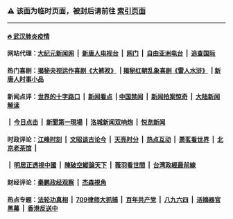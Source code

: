 ### ⚠️ 该面为临时页面，被封后请前往 [索引页面](../link4.md)

---

#### [🔥 武汉肺炎疫情](http://138.197.209.121:10000/videos/corona/)

#### 网站代理：[大纪元新闻网](http://138.197.209.121:10080/gb/) &nbsp;|&nbsp; [新唐人电视台](http://138.197.209.121:8808/gb/) &nbsp;|&nbsp; [网门](http://138.197.209.121:11000/) &nbsp;|&nbsp; [自由亚洲电台](http://138.197.209.121:9800/mandarin/) &nbsp;|&nbsp; [追查国际](http://138.197.209.121:10010/)

#### 热门喜剧：[揭秘央视运作喜剧《大裤衩》](http://138.197.209.121:10000/videos/res/big-shorts/) &nbsp;|&nbsp;[揭秘红朝乱象喜剧《雷人水浒》](http://138.197.209.121:10000/videos/res/OutlawsOfMarsh/) &nbsp;|&nbsp;[新唐人时事小品](http://138.197.209.121:10000/videos/res/comedy/)

#### 新闻点评：[世界的十字路口](http://138.197.209.121/tanghao/) &nbsp;|&nbsp; [新闻看点](http://138.197.209.121/news-insight/) &nbsp;|&nbsp;[中国禁闻](http://138.197.209.121/ntdtv-news/) &nbsp;|&nbsp; [新闻拍案惊奇](http://138.197.209.121/dayu/) &nbsp;|&nbsp; [大陆新闻解读](http://138.197.209.121/ntdtv-comedy/)
####   &nbsp;|&nbsp;  [今日点击](http://138.197.209.121/news-click/)  &nbsp;|&nbsp; [新聞第一現場](http://138.197.209.121/primary-scene/) &nbsp;|&nbsp; [洛城新闻双响炮](http://138.197.209.121/la-news/) &nbsp;|&nbsp; [悦览新闻](http://138.197.209.121/dingyue/)

#### 时政评论：[江峰时刻](http://138.197.209.121/today-in-history/) &nbsp;|&nbsp; [文昭谈古论今](http://138.197.209.121/wenzhao/) &nbsp;|&nbsp; [天亮时分](http://138.197.209.121/tianliang/) &nbsp;|&nbsp; [热点互动](http://138.197.209.121/ntdtv-rdhd/) &nbsp;|&nbsp; [萧茗看世界](http://138.197.209.121/simonegao/) &nbsp;|&nbsp; [北京老茶馆](http://138.197.209.121/teahouse/)  &nbsp;|&nbsp;  
####   &nbsp;|&nbsp;  [明居正透視中國](http://138.197.209.121/decoding-china/)  &nbsp;|&nbsp; [陳破空縱論天下](http://138.197.209.121/pokong/)  &nbsp;|&nbsp; [薇羽看世間](http://138.197.209.121/weiyu/)  &nbsp;|&nbsp; [台湾政經最前線](http://138.197.209.121/taiwan/)   

#### 财经评论：[秦鹏政经观察](http://138.197.209.121/qinpeng/) &nbsp;|&nbsp; [杰森視角 ](http://138.197.209.121/jason/)

#### 热点专题：[法轮功真相](http://138.197.209.121:10000/videos/truth.html) &nbsp;|&nbsp; [709律师大抓捕](http://138.197.209.121:10000/videos/709/) &nbsp;|&nbsp; [百年共产党](http://138.197.209.121:10000/videos/ccp.html) &nbsp;|&nbsp; [八九六四](http://138.197.209.121:10000/videos/88/)  &nbsp;|&nbsp; [活摘器官黑幕](http://138.197.209.121:10000/videos/res/Organs/)  &nbsp;|&nbsp; [香港反送中](http://138.197.209.121:10000/videos/res/hk/) 

<img src='http://gfw-breaker.win/link4.md' width='0px' height='0px'/>

